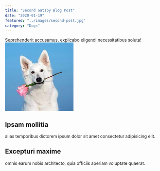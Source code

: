 ```yaml
---
title: "Second Gatsby Blog Post"
date: "2020-01-19"
featured: "../images/second-post.jpg"
category: "Dogs"
---
```

Seprehenderit accusamus, explicabo eligendi necessitatibus soluta!
![gatsby tutorial](../images/gatsby-tutorial.jpg)

## Ipsam mollitia

alias temporibus dictorem ipsum dolor sit amet consectetur adipisicing elit.

## Excepturi maxime

omnis earum nobis architecto, quia officiis aperiam voluptate quaerat.
